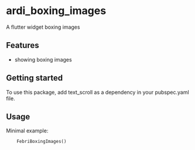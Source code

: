 # ardi_boxing_images

A flutter widget boxing images

## Features

 - showing boxing images


## Getting started

To use this package, add text_scroll as a dependency in your pubspec.yaml file.

## Usage

Minimal example:

```dart
    FebriBoxingImages()
```


